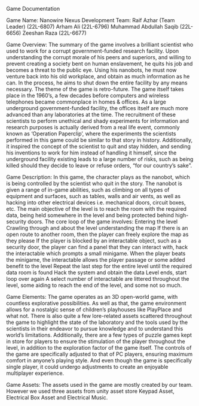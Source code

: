 Game Documentation

Game Name: Nanowire Nexus
Development Team: 	Raif Azhar (Team Leader)	(22L-6807)
 					Arham Ali				(22L-6796)
 					Muhammad Abdullah Saqib	(22L-6656)
 					Zeeshan Raza			(22L-6677)

Game Overview:
The summary of the game involves a brilliant scientist who used to work for a corrupt government-funded research facility. Upon understanding the corrupt morale of his peers and superiors, and willing to prevent creating a society bent on human enslavement, he quits his job and becomes a threat to the public eye. Using his nanobots, he must now venture back into his old workplace, and obtain as much information as he can. In the process, he aims to shut down the entire facility by any means necessary.
The theme of the game is retro-future. The game itself takes place in the 1960’s, a few decades before computers and wireless telephones became commonplace in homes & offices. As a large underground government-funded facility, the offices itself are much more advanced than any laboratories at the time. The recruitment of these scientists to perform unethical and shady experiments for information and research purposes is actually derived from a real life event, commonly known as ‘Operation Paperclip’, where the experiments the scientists performed in this game could be similar to that story in history. Additionally, it inspired the concept of the scientist to quit and stay hidden, and sending his inventions to work for him instead of handling it himself, since the underground facility existing leads to a large number of risks, such as being killed should they decide to leave or refuse orders, “for our country’s sake”.

Game Description:
In this game, the character plays as the nanobot, which is being controlled by the scientist who quit in the story. The nanobot is given a range of in-game abilities, such as climbing on all types of equipment and surfaces, such as tables, walls and air vents, as well as hacking into other electrical devices i.e. mechanical doors, circuit boxes, etc.
The main objective of the level is to reach the room with the required data, being held somewhere in the level and being protected behind high-security doors. The core loop of the game involves:
Entering the level
Crawling through and about the level understanding the map
If there is an open route to another room, then the player can freely explore the map as they please
If the player is blocked by an interactable object, such as a security door, the player can find a panel that they can interact with, hack the interactable which prompts a small minigame. When the player beats the minigame, the interactable allows the player passage or some added benefit to the level
Repeat the last step for the entire level until the required data room is found
Hack the system and obtain the data
Level ends, start loop over again
A select number of interactable are littered throughout the level, some aiding to reach the end of the level, and some not so much.

Game Elements:
The game operates as an 3D open-world game, with countless explorative possibilities. As well as that, the game environment allows for a nostalgic sense of children’s playhouses like PlayPlace and what not. There is also quite a few lore-related assets scattered throughout the game to highlight the state of the laboratory and the tools used by the scientists in their endeavor to pursue knowledge and to understand this world’s limitations. Additionally, there are a few types of puzzle games kept in store for players to ensure the stimulation of the player throughout the level, in addition to the exploration factor of the game itself.
The controls of the game are specifically adjusted to that of PC players, ensuring maximum comfort in anyone’s playing style. And even though the game is specifically single player, it could undergo adjustments to create an enjoyable multiplayer experience.

Game Assets:
The assets used in the game are mostly created by our team. However we used three assets from unity asset store Keypad Asset, Electrical Box Asset and Electrical Music.
